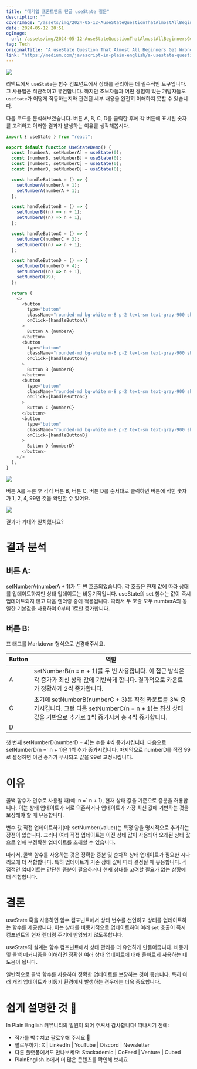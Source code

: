 ```yaml
---
title: "대기업 프론트엔드 단골 useState 질문"
description: ""
coverImage: "/assets/img/2024-05-12-AuseStateQuestionThatAlmostAllBeginnersGetWrong_0.png"
date: 2024-05-12 20:51
ogImage:
  url: /assets/img/2024-05-12-AuseStateQuestionThatAlmostAllBeginnersGetWrong_0.png
tag: Tech
originalTitle: "A useState Question That Almost All Beginners Get Wrong"
link: "https://medium.com/javascript-in-plain-english/a-usestate-question-that-almost-all-beginners-get-wrong-076009be61ed"
---
```


<img src="/assets/img/2024-05-12-AuseStateQuestionThatAlmostAllBeginnersGetWrong_0.png" />

리액트에서 `useState`는 함수 컴포넌트에서 상태를 관리하는 데 필수적인 도구입니다. 그 사용법은 직관적이고 유연합니다. 하지만 초보자들과 어떤 경험이 있는 개발자들도 `useState`가 어떻게 작동하는지와 관련된 세부 내용을 완전히 이해하지 못할 수 있습니다.

다음 코드를 분석해보겠습니다. 버튼 A, B, C, D를 클릭한 후에 각 버튼에 표시된 숫자를 고려하고 이러한 결과가 발생하는 이유를 생각해봅시다.

```js
import { useState } from "react";

export default function UseStateDemo() {
  const [numberA, setNumberA] = useState(0);
  const [numberB, setNumberB] = useState(0);
  const [numberC, setNumberC] = useState(0);
  const [numberD, setNumberD] = useState(0);

  const handleButtonA = () => {
    setNumberA(numberA + 1);
    setNumberA(numberA + 1);
  };

  const handleButtonB = () => {
    setNumberB((n) => n + 1);
    setNumberB((n) => n + 1);
  };

  const handleButtonC = () => {
    setNumberC(numberC + 3);
    setNumberC((n) => n + 1);
  };

  const handleButtonD = () => {
    setNumberD(numberD + 4);
    setNumberD((n) => n + 1);
    setNumberD(99);
  };

  return (
    <>
      <button
        type="button"
        className="rounded-md bg-white m-8 p-2 text-sm text-gray-900 shadow-sm ring-1 ring-inset ring-gray-300"
        onClick={handleButtonA}
      >
        Button A {numberA}
      </button>
      <button
        type="button"
        className="rounded-md bg-white m-8 p-2 text-sm text-gray-900 shadow-sm ring-1 ring-inset ring-gray-300"
        onClick={handleButtonB}
      >
        Button B {numberB}
      </button>
      <button
        type="button"
        className="rounded-md bg-white m-8 p-2 text-sm text-gray-900 shadow-sm ring-1 ring-inset ring-gray-300"
        onClick={handleButtonC}
      >
        Button C {numberC}
      </button>
      <button
        type="button"
        className="rounded-md bg-white m-8 p-2 text-sm text-gray-900 shadow-sm ring-1 ring-inset ring-gray-300"
        onClick={handleButtonD}
      >
        Button D {numberD}
      </button>
    </>
  );
}
```

<img src="/assets/img/2024-05-12-AuseStateQuestionThatAlmostAllBeginnersGetWrong_1.png" />

버튼 A를 누른 후 각각 버튼 B, 버튼 C, 버튼 D를 순서대로 클릭하면 버튼에 적힌 숫자가 1, 2, 4, 99인 것을 확인할 수 있어요.

<img src="/assets/img/2024-05-12-AuseStateQuestionThatAlmostAllBeginnersGetWrong_2.png" />

결과가 기대와 일치했나요?

# 결과 분석

## 버튼 A:

setNumberA(numberA + 1)가 두 번 호출되었습니다. 각 호출은 현재 값에 따라 상태를 업데이트하지만 상태 업데이트는 비동기적입니다. useState의 set 함수는 값이 즉시 업데이트되지 않고 다음 렌더링 중에 적용됩니다. 따라서 두 호출 모두 numberA의 동일한 기본값을 사용하여 0부터 1로만 증가합니다.

## 버튼 B:

표 태그를 Markdown 형식으로 변경해주세요.

| Button | 역할                                                                                                                                                              |
| ------ | ----------------------------------------------------------------------------------------------------------------------------------------------------------------- |
| A      | setNumberB(n = n + 1)를 두 번 사용합니다. 이 접근 방식은 각 증가가 최신 상태 값에 기반하게 합니다. 결과적으로 카운트가 정확하게 2씩 증가합니다.                   |
| C      | 초기에 setNumberB(numberC + 3)은 직접 카운트를 3씩 증가시킵니다. 그런 다음 setNumberC(n = n + 1)는 최신 상태 값을 기반으로 추가로 1씩 증가시켜 총 4씩 증가합니다. |
| D      |                                                                                                                                                                   |

첫 번째 setNumberD(numberD + 4)는 수를 4씩 증가시킵니다. 다음으로 setNumberD(n =` n + 1)은 1씩 추가 증가시킵니다. 마지막으로 numberD를 직접 99로 설정하면 이전 증가가 무시되고 값을 99로 고정시킵니다.

# 이유

콜백 함수가 인수로 사용될 때(예: n =` n + 1), 현재 상태 값을 기준으로 증분을 허용합니다. 이는 상태 업데이트가 서로 의존하거나 업데이트가 가장 최신 값에 기반하는 것을 보장해야 할 때 유용합니다.

변수 값 직접 업데이트하기(예: setNumber(value))는 특정 양을 명시적으로 추가하는 장점이 있습니다. 그러나 여러 직접 업데이트는 이전 상태 값이 사용되어 오래된 상태 값으로 인해 부정확한 업데이트를 초래할 수 있습니다.

따라서, 콜백 함수를 사용하는 것은 정확한 증분 및 순차적 상태 업데이트가 필요한 시나리오에 더 적합합니다. 특히 업데이트가 기존 상태 값에 따라 결정될 때 유용합니다. 직접적인 업데이트는 간단한 증분이 필요하거나 현재 상태를 고려할 필요가 없는 상황에 더 적합합니다.

# 결론

useState 훅을 사용하면 함수 컴포넌트에서 상태 변수를 선언하고 상태를 업데이트하는 함수를 제공합니다. 이는 상태를 비동기적으로 업데이트하여 여러 `set` 호출이 즉시 컴포넌트의 현재 렌더링 주기에 반영되지 않도록합니다.

useState의 설계는 함수 컴포넌트에서 상태 관리를 더 유연하게 만들어줍니다. 비동기 및 콜백 메커니즘을 이해하면 정확한 여러 상태 업데이트에 대해 올바르게 사용하는 데 도움이 됩니다.

일반적으로 콜백 함수를 사용하여 정확한 업데이트를 보장하는 것이 좋습니다. 특히 여러 개의 업데이트가 비동기 환경에서 발생하는 경우에는 더욱 중요합니다.

# 쉽게 설명한 것 🚀

In Plain English 커뮤니티의 일원이 되어 주셔서 감사합니다! 떠나시기 전에:

- 작가를 박수치고 팔로우해 주세요 👏
- 팔로우하기: X | LinkedIn | YouTube | Discord | Newsletter
- 다른 플랫폼에서도 만나보세요: Stackademic | CoFeed | Venture | Cubed
- PlainEnglish.io에서 더 많은 콘텐츠를 확인해 보세요

